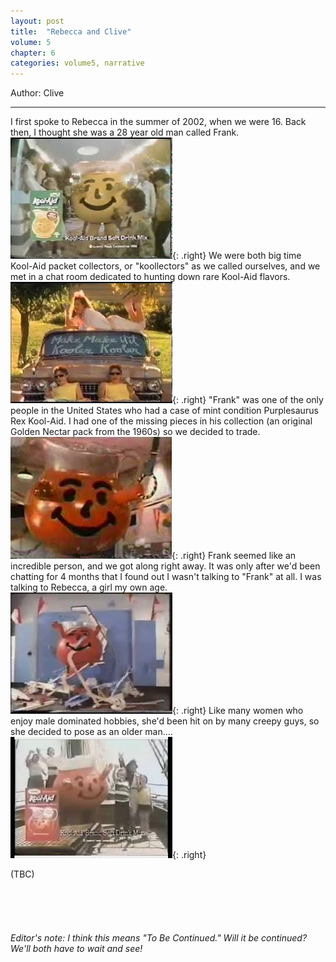 ```yaml
---
layout: post
title:  "Rebecca and Clive"
volume: 5
chapter: 6
categories: volume5, narrative
---
```


Author: Clive

<hr/>

I first spoke to Rebecca in the summer of 2002, when we were 16. Back then, I thought she was a 28 year old man called Frank. 
![kool](/assets/img/koolaid1.jpg){: .right}
We were both big time Kool-Aid packet collectors, or "koollectors" as we called ourselves, and we met in a chat room dedicated to hunting down rare Kool-Aid flavors. 
![kool](/assets/img/koolaid2.jpg){: .right}
"Frank" was one of the only people in the United States who had a case of mint condition Purplesaurus Rex Kool-Aid. I had one of the missing pieces in his collection (an original Golden Nectar pack from the 1960s) so we decided to trade. 
![kool](/assets/img/koolaid3.jpg){: .right}
Frank seemed like an incredible person, and we got along right away. It was only after we'd been chatting for 4 months that I found out I wasn't talking to "Frank" at all. I was talking to Rebecca, a girl my own age. 
![kool](/assets/img/koolaid4.jpg){: .right}
Like many women who enjoy male dominated hobbies, she'd been hit on by many creepy guys, so she decided to pose as an older man....
![kool](/assets/img/koolaid5.jpg){: .right}


(TBC)
<br><br><br><br><br><br>
*Editor's note: I think this means "To Be Continued." Will it be continued? We'll both have to wait and see!*